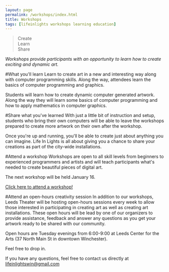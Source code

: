 ```yaml
---
layout: page
permalink: /workshops/index.html
title: Workshops
tags: [lifeinlights workshops learning education]
---
```

>Create<br>
>Learn<br>
>Share

*Workshops provide participants with an opportunity to learn how to create exciting and dynamic art.*

#What you'll learn
Learn to create art in a new and interesting way along with computer programming skills. Along the way, attendees learn the basics of computer programming and graphics.

Students will learn how to create dynamic computer generated artwork. Along the way they will learn some basics of computer programming and how to apply mathematics in computer graphics.

#Share what you've learned
With just a little bit of instruction and setup, students who bring their own computers will be able to leave the workshops prepared to create more artwork on their own after the workshop.

Once you're up and running, you'll be able to create just about anything you can imagine. Life In Lights is all about giving you a chance to share your creations as part of the city-wide installations.

#Attend a workshop
Workshops are open to all skill levels from beginners to experienced programmers and artists and will teach participants what's needed to create beautiful pieces of digital art.

The next workshop will be held January 16.

[Click here to attend a workshop!](http://goo.gl/forms/xwE4O0bguo)

#Attend an open-hours creativity session
In addition to our workshops, Leeds Theater will be hosting open-hours sessions every week to allow those interested in participating in creating art as well as creating art installations. These open hours will be lead by one of our organizers to provide assistance, feedback and answer any questions as you get your artwork ready to be shared with our community.

Open hours are Tuesday evenings from 6:00-9:00 at Leeds Center for the Arts (37 North Main St in downtown Winchester).

Feel free to drop in.

If you have any questions, feel free to contact us directly at [lifeinlightswin@gmail.com](mailto:lifeinlightswin@gmail.com)
